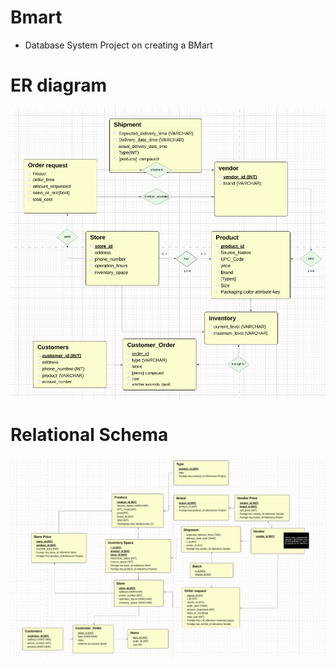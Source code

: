 # Bmart
- Database System Project on creating a BMart

# ER diagram
![ER_diagram](design/ER_diagram.jpeg)

# Relational Schema
![relation_schema](design/relational_schema.jpeg)
